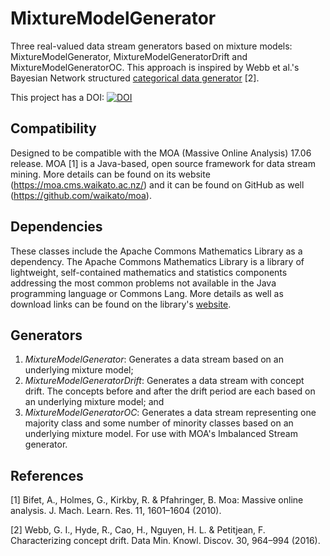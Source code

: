 # MixtureModelGenerator
Three real-valued data stream generators based on mixture models: MixtureModelGenerator, MixtureModelGeneratorDrift and MixtureModelGeneratorOC. This approach is inspired by Webb et al.'s Bayesian Network structured [categorical data generator](http://dx.doi.org/10.5281/zenodo.35005) [2]. 

This project has a DOI: [![DOI](https://zenodo.org/badge/102765356.svg)](https://zenodo.org/badge/latestdoi/102765356)

## Compatibility
Designed to be compatible with the MOA (Massive Online Analysis) 17.06 release. MOA [1] is a Java-based, open source framework for data stream mining. More details can be found on its website (https://moa.cms.waikato.ac.nz/) and it can be found on GitHub as well (https://github.com/waikato/moa).

## Dependencies
These classes include the Apache Commons Mathematics Library as a dependency. The Apache Commons Mathematics Library is a library of lightweight, self-contained mathematics and statistics components addressing the most common problems not available in the Java programming language or Commons Lang. More details as well as download links can be found on the library's [website](https://commons.apache.org/proper/commons-math/).

## Generators
1. *MixtureModelGenerator*: Generates a data stream based on an underlying mixture model;
2. *MixtureModelGeneratorDrift*: Generates a data stream with concept drift. The concepts before and after the drift period are each based on an underlying mixture model; and
3. *MixtureModelGeneratorOC*: Generates a data stream representing one majority class and some number of minority classes based on an underlying mixture model. For use with MOA's Imbalanced Stream generator.

## References
[1] Bifet, A., Holmes, G., Kirkby, R. & Pfahringer, B. Moa: Massive online analysis. J. Mach. Learn. Res. 11, 1601–1604 (2010).

[2] Webb, G. I., Hyde, R., Cao, H., Nguyen, H. L. & Petitjean, F. Characterizing concept drift. Data Min. Knowl. Discov. 30, 964–994 (2016).
